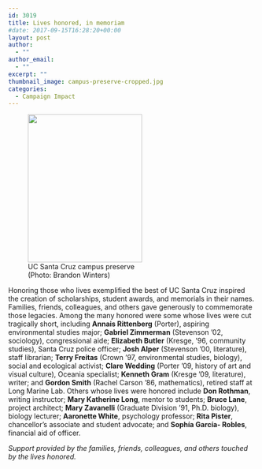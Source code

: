 ```yaml
---
id: 3019
title: Lives honored, in memoriam
#date: 2017-09-15T16:28:20+00:00
layout: post
author:
  - ""
author_email:
  - ""
excerpt: ""
thumbnail_image: campus-preserve-cropped.jpg
categories:
  - Campaign Impact
---
```

<figure id="attachment_3022" style="width: 232px" class="wp-caption alignright"><img class="wp-image-3022 size-medium" src="https://giving.ucsc.edu/wp-content/uploads/2017/09/campus-preserve-232x300.jpg" alt="" width="232" height="300" srcset="https://ucsc-giving.lndo.site/wp-content/uploads/2017/09/campus-preserve-232x300.jpg 232w, https://ucsc-giving.lndo.site/wp-content/uploads/2017/09/campus-preserve-768x991.jpg 768w, https://ucsc-giving.lndo.site/wp-content/uploads/2017/09/campus-preserve-793x1024.jpg 793w, https://ucsc-giving.lndo.site/wp-content/uploads/2017/09/campus-preserve.jpg 846w" sizes="(max-width: 232px) 100vw, 232px" /><figcaption class="wp-caption-text">UC Santa Cruz campus preserve (Photo: Brandon Winters)</figcaption></figure> 

Honoring those who lives exemplified the best of UC Santa Cruz inspired the creation of scholarships, student awards, and memorials in their names. Families, friends, colleagues, and others gave generously to commemorate those legacies. Among the many honored were some whose lives were cut tragically short, including **Annais Rittenberg** (Porter), aspiring environmental studies major; **Gabriel Zimmerman** (Stevenson ’02, sociology), congressional aide; **Elizabeth Butler** (Kresge, ’96, community studies), Santa Cruz police officer; **Josh Alper** (Stevenson ’00, literature), staff librarian; **Terry Freitas** (Crown ’97, environmental studies, biology), social and ecological activist; **Clare Wedding** (Porter ’09, history of art and visual culture), Oceania specialist; **Kenneth Gram** (Kresge ’09, literature), writer; and **Gordon Smith** (Rachel Carson ’86, mathematics), retired staff at Long Marine Lab. Others whose lives were honored include **Don Rothman**, writing instructor; **Mary Katherine Long**, mentor to students; **Bruce Lane**, project architect; **Mary Zavanelli** (Graduate Division ’91, Ph.D. biology), biology lecturer; **Aaronette White**, psychology professor; **Rita Pister**, chancellor’s associate and student advocate; and **Sophía García- Robles**, financial aid of officer.

_Support provided by the families, friends, colleagues, and others touched by the lives honored._
